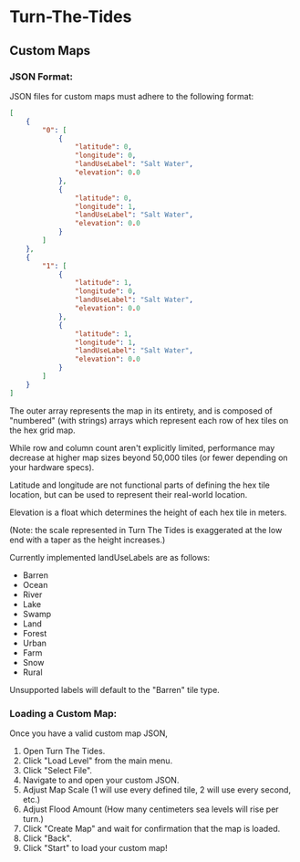 # Turn-The-Tides

## Custom Maps
### JSON Format:
JSON files for custom maps must adhere to the following format:
```JSON
[
    {
        "0": [
            {
                "latitude": 0,
                "longitude": 0,
                "landUseLabel": "Salt Water",
                "elevation": 0.0
            },
            {
                "latitude": 0,
                "longitude": 1,
                "landUseLabel": "Salt Water",
                "elevation": 0.0
            }
        ]
    },
    {
        "1": [
            {
                "latitude": 1,
                "longitude": 0,
                "landUseLabel": "Salt Water",
                "elevation": 0.0
            },
            {
                "latitude": 1,
                "longitude": 1,
                "landUseLabel": "Salt Water",
                "elevation": 0.0
            }
        ]
    }
]
```
The outer array represents the map in its entirety, and is composed of "numbered" (with strings) arrays which represent each row of hex tiles on the hex grid map.

While row and column count aren't explicitly limited, performance may decrease at higher map sizes beyond 50,000 tiles (or fewer depending on your hardware specs).

Latitude and longitude are not functional parts of defining the hex tile location, but can be used to represent their real-world location.

Elevation is a float which determines the height of each hex tile in meters.

(Note: the scale represented in Turn The Tides is exaggerated at the low end with a taper as the height increases.)

Currently implemented landUseLabels are as follows:
<ul>
<li>
Barren
<li>
Ocean
<li>
River
<li>
Lake
<li>
Swamp
<li>
Land
<li>
Forest
<li>
Urban
<li>
Farm
<li>
Snow
<li>
Rural
</ul>

Unsupported labels will default to the "Barren" tile type.

### Loading a Custom Map:
Once you have a valid custom map JSON, 
<ol>
<li> Open Turn The Tides.
<li> Click "Load Level" from the main menu.
<li> Click "Select File".
<li> Navigate to and open your custom JSON.
<li> Adjust Map Scale (1 will use every defined tile, 2 will use every second, etc.)
<li> Adjust Flood Amount (How many centimeters sea levels will rise per turn.)
<li> Click "Create Map" and wait for confirmation that the map is loaded.
<li> Click "Back".
<li> Click "Start" to load your custom map!
